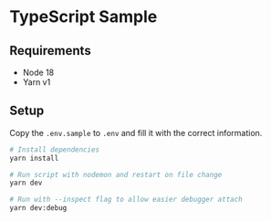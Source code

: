 # TypeScript Sample

## Requirements
- Node 18
- Yarn v1

## Setup
Copy the `.env.sample` to `.env` and fill it with the correct information.

```sh
# Install dependencies
yarn install

# Run script with nodemon and restart on file change
yarn dev

# Run with --inspect flag to allow easier debugger attach 
yarn dev:debug
```